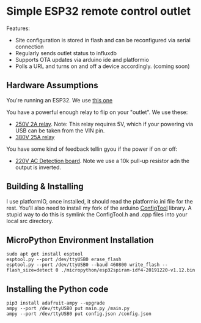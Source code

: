 # Simple ESP32 remote control outlet

Features:
 - Site configuration is stored in flash and can be reconfigured via serial connection
 - Regularly sends outlet status to influxdb
 - Supports OTA updates via arduino ide and platformio
 - Polls a URL and turns on and off a device accordingly. (coming soon)

## Hardware Assumptions

You're running an ESP32. We use [this one](https://www.aliexpress.com/item/32906857429.html)

You have a powerful enough relay to flip on your "outlet". We use these:
  -  [250V 2A relay](https://www.amazon.com/gp/product/B00NKVLXY8/). Note: This relay requires 5V, which if your powering via USB can be taken from the VIN pin.
  -  [380V 25A relay](https://www.amazon.com/gp/product/B074FT4VXB)

You have some kind of feedback tellin gyou if the power if on or off:
  - [220V AC Detection board](https://www.aliexpress.com/item/32828199766.html). Note we use a 10k pull-up resistor adn the output is inverted.



## Building & Installing

I use platformIO, once installed, it should read the platformio.ini file for the rest.
You'll also need to install my fork of the arduino [ConfigTool](https://github.com/infinite-tree/ConfigTool) library. A stupid way to do this is symlink the ConfigTool.h and .cpp files into your local src directory.


## MicroPython Environment Installation

```
sudo apt get install esptool
esptool.py --port /dev/ttyUSB0 erase_flash
esptool.py --port /dev/ttyUSB0 --baud 460800 write_flash --flash_size=detect 0 ./micropython/esp32spiram-idf4-20191220-v1.12.bin
```


## Installing the Python code

```
pip3 install adafruit-ampy --upgrade
ampy --port /dev/ttyUSB0 put main.py /main.py
ampy --port /dev/ttyUSB0 put config.json /config.json
```

